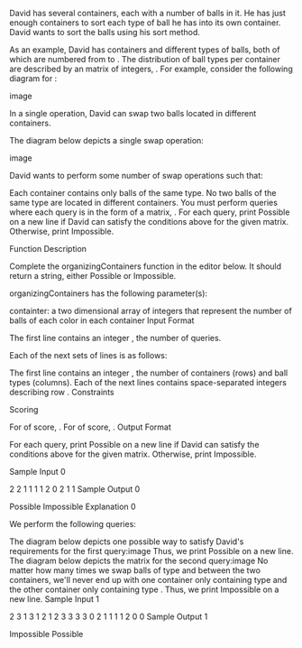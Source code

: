 David has several containers, each with a number of balls in it. He has just enough containers to sort each type of ball he has into its own container. David wants to sort the balls using his sort method.

As an example, David has  containers and  different types of balls, both of which are numbered from  to . The distribution of ball types per container are described by an  matrix of integers, . For example, consider the following diagram for :

image

In a single operation, David can swap two balls located in different containers.

The diagram below depicts a single swap operation:

image

David wants to perform some number of swap operations such that:

Each container contains only balls of the same type.
No two balls of the same type are located in different containers.
You must perform  queries where each query is in the form of a matrix, . For each query, print Possible on a new line if David can satisfy the conditions above for the given matrix. Otherwise, print Impossible.

Function Description

Complete the organizingContainers function in the editor below. It should return a string, either Possible or Impossible.

organizingContainers has the following parameter(s):

containter: a two dimensional array of integers that represent the number of balls of each color in each container
Input Format

The first line contains an integer , the number of queries.

Each of the next  sets of lines is as follows:

The first line contains an integer , the number of containers (rows) and ball types (columns).
Each of the next  lines contains  space-separated integers describing row .
Constraints

Scoring

For  of score, .
For  of score, .
Output Format

For each query, print Possible on a new line if David can satisfy the conditions above for the given matrix. Otherwise, print Impossible.

Sample Input 0

2
2
1 1
1 1
2
0 2
1 1
Sample Output 0

Possible
Impossible
Explanation 0

We perform the following  queries:

The diagram below depicts one possible way to satisfy David's requirements for the first query:image
Thus, we print Possible on a new line.
The diagram below depicts the matrix for the second query:image
No matter how many times we swap balls of type  and  between the two containers, we'll never end up with one container only containing type  and the other container only containing type . Thus, we print Impossible on a new line.
Sample Input 1

2
3
1 3 1
2 1 2
3 3 3
3
0 2 1
1 1 1
2 0 0
Sample Output 1

Impossible
Possible
